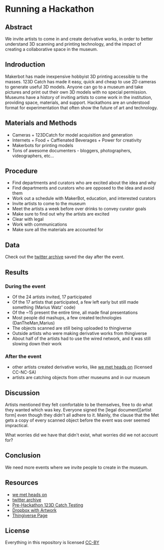 Running a Hackathon
===================

Abstract
--------

We invite artists to come in and create derivative works, in order to better understand 3D scanning and printing technology, and the impact of creating a collaborative space in the museum.

Indroduction
------------

Makerbot has made inexpensive hobbyist 3D printing accessible to the masses.
123D Catch has made it easy, quick and cheap to use 2D cameras to generate useful 3D models.
Anyone can go to a museum and take pictures and print out their own 3D models with no special permission.
Museums have a history of inviting artists to come work in the institution, providing space, materials, and support.
Hackathons are an understood format for experimentation that often show the future of art and technology.

Materials and Methods
---------------------

* Cameras + 123DCatch for model acquisition and generation
* Internets + Food + Caffienated Beverages + Power for creativity
* Makerbots for printing models
* Tons of awesome documenters - bloggers, photographers, videographers, etc...

Procedure
---------

* Find departments and curators who are excited about the idea and why
* Find departments and curators who are opposed to the idea and avoid them
* Work out a schedule with MakerBot, education, and interested curators
* Invite artists to come to the museum
* Meet the artists a week before over drinks to convey curator goals
* Make sure to find out why the artists are excited
* Clear with legal
* Work with communications
* Make sure all the materials are accounted for

Data
----

Check out the [twitter archive][] saved the day after the event.

Results
-------

### During the event

* Of the 24 artists invited, 17 participated
* Of the 17 artists that participated, a few left early but still made something (Marius Watz' code)
* Of the ~15 present the entire time, all made final presentations
* Most people did mashups, a few created technologies (DanTheMan,Marius)
* The objects scanned are still being uploaded to thingiverse
* Outside artists who were making derivative works from thingiverse
* About half of the artists had to use the wired network, and it was still slowing down their work

### After the event

* other artists created derivative works, like [we met heads on][] (licensed CC-NC-SA)
* artists are catching objects from other museums and in our museum

Discussion
----------

Artists mentioned they felt comfortable to be themselves, free to do what they wanted which was key.
Everyone signed the [legal document][artist form] even though they didn't all adhere to it. Mainly, the clause that
the Met gets a copy of every scanned object before the event was over seemed impractical.

What worries did we have that didn't exist, what worries did we not account for?

Conclusion
----------

We need more events where we invite people to create in the museum.

Resources
---------

 - [we met heads on][]
 - [twitter archive](all-met3d-tweets.csv)
 - [Pre-Hackathon 123D Catch Testing](pre-hackathon/)
 - [Dropbox with Artwork](https://www.dropbox.com/sh/6to33w8xiwf536j/2QW_sHHfh_)
 - [Thingiverse Page](http://www.thingiverse.com/met)

License
-------

Everything in this repository is licensed [CC-BY][]

[we met heads on]: http://vimeo.com/43848831
[twitter archive]: met3d-tweets.csv
[CC-BY]: http://creativecommons.org/licenses/by/3.0/